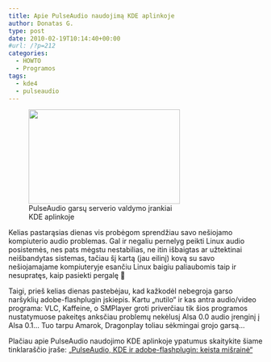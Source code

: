 ```yaml
---
title: Apie PulseAudio naudojimą KDE aplinkoje
author: Donatas G.
type: post
date: 2010-02-19T10:14:40+00:00
#url: /?p=212
categories:
  - HOWTO
  - Programos
tags:
  - kde4
  - pulseaudio
---
```

<figure id="attachment_213" aria-describedby="caption-attachment-213" style="width: 300px" class="wp-caption right"><a href="/wp-content/uploads/2010/02/pulseaudio_valdymas.jpg"><img loading="lazy" decoding="async" src="/wp-content/uploads/2010/02/pulseaudio_valdymas-300x187.jpg" align="right" alt="" title="PulseAudio garsų serverio valdymo įrankiai KDE aplinkoje" width="300" height="187" class="size-medium wp-image-213" srcset="/wp-content/uploads/2010/02/pulseaudio_valdymas-300x187.jpg 300w, /wp-content/uploads/2010/02/pulseaudio_valdymas-150x93.jpg 150w, /wp-content/uploads/2010/02/pulseaudio_valdymas-1024x640.jpg 1024w, /wp-content/uploads/2010/02/pulseaudio_valdymas.jpg 1280w" sizes="(max-width: 300px) 100vw, 300px" /></a><figcaption id="caption-attachment-213" class="wp-caption-text">PulseAudio garsų serverio valdymo įrankiai KDE aplinkoje</figcaption></figure> 

Kelias pastarąsias dienas vis probėgom sprendžiau savo nešiojamo kompiuterio audio problemas. Gal ir negaliu pernelyg peikti Linux audio posistemės, nes pats mėgstu nestabilias, ne itin išbaigtas ar užtektinai neišbandytas sistemas, tačiau šį kartą (jau eilinį) kovą su savo nešiojamajame kompiuteryje esančiu Linux baigiu paliaubomis taip ir nesupratęs, kaip pasiekti pergalę 🙂

Taigi, prieš kelias dienas pastebėjau, kad kažkodėl nebegroja garso naršyklių adobe-flashplugin įskiepis. Kartu „nutilo“ ir kas antra audio/video programa: VLC, Kaffeine, o SMPlayer groti priverčiau tik šios programos nustatymuose pakeitęs anksčiau problemų nekėlusį Alsa 0.0 audio įrenginį į Alsa 0.1… Tuo tarpu Amarok, Dragonplay toliau sėkmingai grojo garsą…

Plačiau apie PulseAudio naudojimo KDE aplinkoje ypatumus skaitykite šiame tinklaraščio įraše: [„PulseAudio, KDE ir adobe-flashplugin: keista mišrainė“][2]

 [2]: http://dg.lapas.info/?p=550